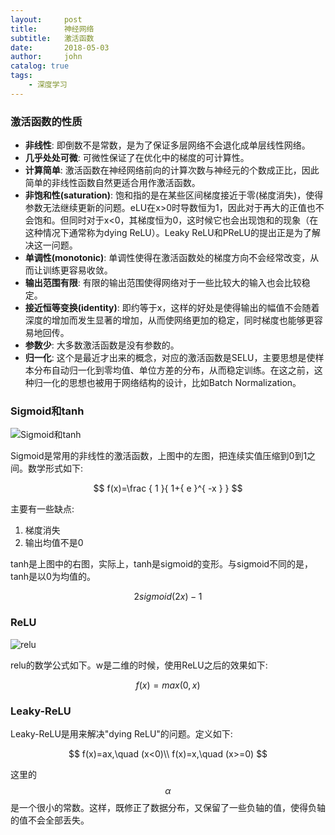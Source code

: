 ```yaml
---
layout:     post
title:      神经网络
subtitle:   激活函数
date:       2018-05-03
author:     john
catalog: true
tags:
    - 深度学习
---
```

### 激活函数的性质
- **非线性**: 即倒数不是常数，是为了保证多层网络不会退化成单层线性网络。
- **几乎处处可微**: 可微性保证了在优化中的梯度的可计算性。
- **计算简单**: 激活函数在神经网络前向的计算次数与神经元的个数成正比，因此简单的非线性函数自然更适合用作激活函数。
- **非饱和性(saturation)**: 饱和指的是在某些区间梯度接近于零(梯度消失)，使得参数无法继续更新的问题。eLU在x>0时导数恒为1，因此对于再大的正值也不会饱和。但同时对于x<0，其梯度恒为0，这时候它也会出现饱和的现象（在这种情况下通常称为dying ReLU）。Leaky ReLU和PReLU的提出正是为了解决这一问题。
- **单调性(monotonic)**: 单调性使得在激活函数处的梯度方向不会经常改变，从而让训练更容易收敛。
- **输出范围有限**: 有限的输出范围使得网络对于一些比较大的输入也会比较稳定。
- **接近恒等变换(identity)**: 即约等于x，这样的好处是使得输出的幅值不会随着深度的增加而发生显著的增加，从而使网络更加的稳定，同时梯度也能够更容易地回传。
- **参数少**: 大多数激活函数是没有参数的。
- **归一化**: 这个是最近才出来的概念，对应的激活函数是SELU，主要思想是使样本分布自动归一化到零均值、单位方差的分布，从而稳定训练。在这之前，这种归一化的思想也被用于网络结构的设计，比如Batch Normalization。

### Sigmoid和tanh
![Sigmoid和tanh](/blog/img/in_post/sigmoid_relu.png)

Sigmoid是常用的非线性的激活函数，上图中的左图，把连续实值压缩到0到1之间。数学形式如下:

$$
  f(x)=\frac { 1 }{ 1+{ e }^{ -x } }
$$

主要有一些缺点:
1. 梯度消失
2. 输出均值不是0

tanh是上图中的右图，实际上，tanh是sigmoid的变形。与sigmoid不同的是，tanh是以0为均值的。

$$
  2sigmoid(2x)-1
$$

### ReLU
![relu](/blog/img/in_post/relu-perf.png)

relu的数学公式如下。w是二维的时候，使用ReLU之后的效果如下:

$$
  f(x)=max(0,x)
$$

### Leaky-ReLU
Leaky-ReLU是用来解决"dying ReLU"的问题。定义如下:

$$
  f(x)=ax,\quad (x<0)\\ f(x)=x,\quad (x>=0)
$$

这里的$$\alpha$$是一个很小的常数。这样，既修正了数据分布，又保留了一些负轴的值，使得负轴的值不会全部丢失。

